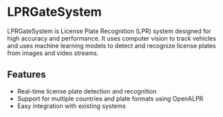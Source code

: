 # LPRGateSystem

LPRGateSystem is License Plate Recognition (LPR) system designed for high accuracy and performance. It uses computer vision to track vehicles and uses machine learning models to detect and recognize license plates from images and video streams.

## Features

- Real-time license plate detection and recognition
- Support for multiple countries and plate formats using OpenALPR
- Easy integration with existing systems